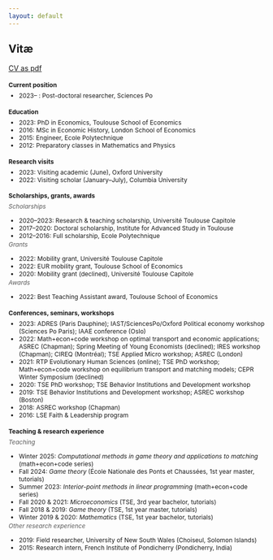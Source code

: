 ```yaml
---
layout: default
---
```


<style type="text/css">
  h4 {
    font-size: 12px;
  }
  h6 {
    font-size: 12px;
    color:#595959;
    font-weight: 400;
  }
  ul {
    font-size: 12px;
  }
  h6 + ul {
    margin-top: -15px;
  }
  h4 + ul {
    margin-top: -10px;
  }
  h4 + h6 {
    margin-top: -10px;
  }
  ul + h6 {
    margin-top: -10px;
  }
</style>


## Vitæ

[CV as pdf](/assets/CV_AJacquet.pdf)


#### Current position

- 2023– : Post-doctoral researcher, Sciences Po


#### Education

- 2023: PhD in Economics, Toulouse School of Economics
- 2016: MSc in Economic History, London School of Economics
- 2015: Engineer, Ecole Polytechnique
- 2012: Preparatory classes in Mathematics and Physics

#### Research visits

- 2023: Visiting academic (June), Oxford University
- 2022: Visiting scholar (January–July), Columbia University


#### Scholarships, grants, awards

###### Scholarships
- 2020–2023: Research & teaching scholarship, Université Toulouse Capitole
- 2017–2020: Doctoral scholarship, Institute for Advanced Study in Toulouse
- 2012–2016: Full scholarship, Ecole Polytechnique

###### Grants
- 2022: Mobility grant, Université Toulouse Capitole
- 2022: EUR mobility grant, Toulouse School of Economics
- 2020: Mobility grant (declined), Université Toulouse Capitole

###### Awards
- 2022: Best Teaching Assistant award, Toulouse School of Economics


#### Conferences, seminars, workshops

- 2023: ADRES (Paris Dauphine); IAST/SciencesPo/Oxford Political economy workshop (Sciences Po Paris); IAAE conference (Oslo)
- 2022: Math+econ+code workshop on optimal transport and economic applications; ASREC (Chapman); Spring Meeting of Young Economists (declined); IRES workshop (Chapman); CIREQ (Montréal); TSE Applied Micro workshop; ASREC (London)
- 2021: RTP Evolutionary Human Sciences (online); TSE PhD workshop; Math+econ+code workshop on equilibrium transport and matching models; CEPR Winter Symposium (declined)
- 2020: TSE PhD workshop; TSE Behavior Institutions and Development workshop
- 2019: TSE Behavior Institutions and Development workshop; ASREC workshop (Boston)
- 2018: ASREC workshop (Chapman)
- 2016: LSE Faith & Leadership program


#### Teaching & research experience

###### Teaching
- Winter 2025: *Computational methods in game theory and applications to matching* (math+econ+code series)
- Fall 2024: *Game theory* (École Nationale des Ponts et Chaussées, 1st year master, tutorials)
- Summer 2023: *Interior-point methods in linear programming* (math+econ+code series)
- Fall 2020 & 2021: *Microeconomics* (TSE, 3rd year bachelor, tutorials)
- Fall 2018 & 2019: *Game theory* (TSE, 1st year master, tutorials) 
- Winter 2019 & 2020: *Mathematics* (TSE, 1st year bachelor, tutorials)  

###### Other research experience
- 2019: Field researcher, University of New South Wales (Choiseul, Solomon Islands)
- 2015: Research intern, French Institute of Pondicherry (Pondicherry, India)

